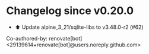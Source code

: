 # Changelog since v0.20.0
- ⬆️ Update alpine_3_21/sqlite-libs to v3.48.0-r2 (#62)

Co-authored-by: renovate[bot] <29139614+renovate[bot]@users.noreply.github.com> 
